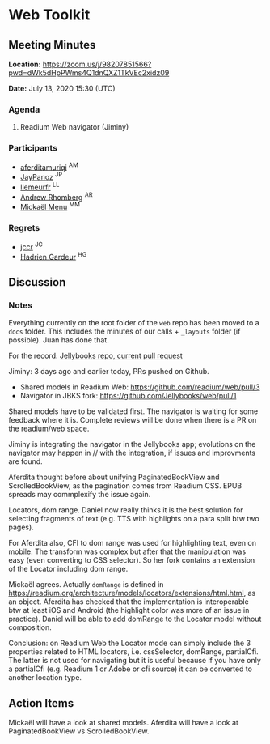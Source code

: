 # Web Toolkit

## Meeting Minutes

**Location:** https://zoom.us/j/98207851566?pwd=dWk5dHpPWms4Q1dnQXZ1TkVEc2xidz09

**Date:** July 13, 2020 15:30 (UTC)

### Agenda

1. Readium Web navigator (Jiminy)

### Participants

- [aferditamuriqi](https://github.com/aferditamuriqi) <sup>AM</sup>
- [JayPanoz](https://github.com/JayPanoz) <sup>JP</sup>
- [llemeurfr](https://github.com/llemeurfr) <sup>LL</sup>
- [Andrew Rhomberg](https://github.com/arhomberg) <sup>AR</sup>
- [Mickaël Menu](https://github.com/mickael-menu) <sup>MM</sup>

### Regrets
- [jccr](https://github.com/jccr) <sup>JC</sup>
- [Hadrien Gardeur](https://github.com/HadrienGardeur) <sup>HG</sup>

## Discussion

### Notes

Everything currently on the root folder of the `web` repo has been moved to a `docs` folder. This includes the minutes of our calls + `_layouts` folder (if possible). Juan has done that. 

For the record: [Jellybooks repo, current pull request](https://github.com/Jellybooks/jbks-shared-web/pull/1)

Jiminy:  3 days ago and earlier today, PRs pushed on Github.  
- Shared models in Readium Web: https://github.com/readium/web/pull/3
- Navigator in JBKS fork: https://github.com/Jellybooks/web/pull/1

Shared models have to be validated first. 
The navigator is waiting for some feedback where it is. Complete reviews will be done when there is a PR on the readium/web space. 

Jiminy is integrating the navigator in the Jellybooks app; evolutions on the navigator may happen in // with the integration, if issues and improvments are found.

Aferdita thought before about unifying PaginatedBookView and ScrolledBookView, as the pagination comes from Readium CSS.  EPUB spreads may commplexify the issue again. 

Locators, dom range. Daniel now really thinks it is the best solution for selecting fragments of text (e.g. TTS with highlights on a para split btw two pages). 

For Aferdita also, CFI to dom range was used for highlighting text, even on mobile. The transform was complex but after that the manipulation was easy (even converting to CSS selector). So her fork contains an extension of the Locator including dom range. 

Mickaël agrees. Actually `domRange` is defined in https://readium.org/architecture/models/locators/extensions/html.html, as an object. Aferdita has checked that the implementation is interoperable btw at least iOS and Android (the highlight color was more of an issue in practice). Daniel will be able to add domRange to the Locator model without composition.  

Conclusion: on Readium Web the Locator mode can simply include the 3 properties related to HTML locators, i.e. cssSelector, domRange, partialCfi. The latter is not used for navigating but it is useful because if you have only a partialCfi (e.g. Readium 1 or Adobe or cfi source) it can be converted to another location type. 

## Action Items

Mickaël will have a look at shared models. 
Aferdita will have a look at PaginatedBookView vs ScrolledBookView.


